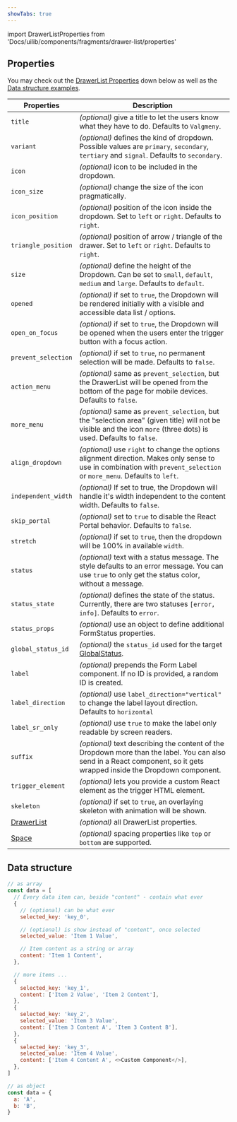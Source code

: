```yaml
---
showTabs: true
---
```


import DrawerListProperties from 'Docs/uilib/components/fragments/drawer-list/properties'

## Properties

You may check out the [DrawerList Properties](#drawerlist-properties) down below as well as the [Data structure examples](#data-structure).

| Properties                                                       | Description                                                                                                                                                             |
| ---------------------------------------------------------------- | ----------------------------------------------------------------------------------------------------------------------------------------------------------------------- |
| `title`                                                          | _(optional)_ give a title to let the users know what they have to do. Defaults to `Valgmeny`.                                                                            |
| `variant`                                                        | _(optional)_ defines the kind of dropdown. Possible values are `primary`, `secondary`, `tertiary` and `signal`. Defaults to `secondary`.                               |
| `icon`                                                           | _(optional)_ icon to be included in the dropdown.                                                                                                                       |
| `icon_size`                                                      | _(optional)_ change the size of the icon pragmatically.                                                                                                                 |
| `icon_position`                                                  | _(optional)_ position of the icon inside the dropdown. Set to `left` or `right`. Defaults to `right`.                                                                       |
| `triangle_position`                                              | _(optional)_ position of arrow / triangle of the drawer. Set to `left` or `right`. Defaults to `right`.                                                                 |
| `size`                                                           | _(optional)_ define the height of the Dropdown. Can be set to `small`, `default`, `medium` and `large`. Defaults to `default`.                                          |
| `opened`                                                         | _(optional)_ if set to `true`, the Dropdown will be rendered initially with a visible and accessible data list / options.                                               |
| `open_on_focus`                                                  | _(optional)_ if set to `true`, the Dropdown will be opened when the users enter the trigger button with a focus action.                                                |
| `prevent_selection`                                              | _(optional)_ if set to `true`, no permanent selection will be made. Defaults to `false`.                                                                                |
| `action_menu`                                                    | _(optional)_ same as `prevent_selection`, but the DrawerList will be opened from the bottom of the page for mobile devices. Defaults to `false`.                        |
| `more_menu`                                                      | _(optional)_ same as `prevent_selection`, but the "selection area" (given title) will not be visible and the icon `more` (three dots) is used. Defaults to `false`.     |
| `align_dropdown`                                                 | _(optional)_ use `right` to change the options alignment direction. Makes only sense to use in combination with `prevent_selection` or `more_menu`. Defaults to `left`. |
| `independent_width`                                              | _(optional)_ If set to true, the Dropdown will handle it's width independent to the content width. Defaults to `false`.                                                 |
| `skip_portal`                                                    | _(optional)_ set to `true` to disable the React Portal behavior. Defaults to `false`.                                                                                   |
| `stretch`                                                        | _(optional)_ if set to `true`, then the dropdown will be 100% in available `width`.                                                                                     |
| `status`                                                         | _(optional)_ text with a status message. The style defaults to an error message. You can use `true` to only get the status color, without a message.                    |
| `status_state`                                                   | _(optional)_ defines the state of the status. Currently, there are two statuses `[error, info]`. Defaults to `error`.                                                    |
| `status_props`                                                   | _(optional)_ use an object to define additional FormStatus properties.                                                                                                  |
| `global_status_id`                                               | _(optional)_ the `status_id` used for the target [GlobalStatus](/uilib/components/global-status).                                                                       |
| `label`                                                          | _(optional)_ prepends the Form Label component. If no ID is provided, a random ID is created.                                                                           |
| `label_direction`                                                | _(optional)_ use `label_direction="vertical"` to change the label layout direction. Defaults to `horizontal`                                                            |
| `label_sr_only`                                                  | _(optional)_ use `true` to make the label only readable by screen readers.                                                                                              |
| `suffix`                                                         | _(optional)_ text describing the content of the Dropdown more than the label. You can also send in a React component, so it gets wrapped inside the Dropdown component. |
| `trigger_element`                                                | _(optional)_ lets you provide a custom React element as the trigger HTML element.                                                                                       |
| `skeleton`                                                       | _(optional)_ if set to `true`, an overlaying skeleton with animation will be shown.                                                                                     |
| [DrawerList](/uilib/components/fragments/drawer-list/properties) | _(optional)_ all DrawerList properties.                                                                                                                                 |
| [Space](/uilib/components/space/properties)                      | _(optional)_ spacing properties like `top` or `bottom` are supported.                                                                                                   |

<DrawerListProperties />

## Data structure

```js
// as array
const data = [
  // Every data item can, beside "content" - contain what ever
  {
    // (optional) can be what ever
    selected_key: 'key_0',

    // (optional) is show instead of "content", once selected
    selected_value: 'Item 1 Value',

    // Item content as a string or array
    content: 'Item 1 Content',
  },

  // more items ...
  {
    selected_key: 'key_1',
    content: ['Item 2 Value', 'Item 2 Content'],
  },
  {
    selected_key: 'key_2',
    selected_value: 'Item 3 Value',
    content: ['Item 3 Content A', 'Item 3 Content B'],
  },
  {
    selected_key: 'key_3',
    selected_value: 'Item 4 Value',
    content: ['Item 4 Content A', <>Custom Component</>],
  },
]

// as object
const data = {
  a: 'A',
  b: 'B',
}
```